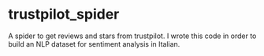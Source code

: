 # trustpilot_spider
A spider to get reviews and stars from trustpilot. I wrote this code in order to build an NLP dataset for sentiment analysis in Italian.
